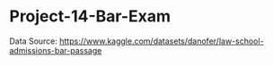 # Project-14-Bar-Exam

Data Source: https://www.kaggle.com/datasets/danofer/law-school-admissions-bar-passage
